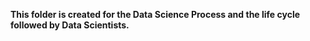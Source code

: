 **This folder is created for the Data Science Process and the life cycle followed by Data Scientists.**
